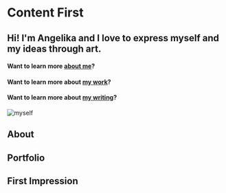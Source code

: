 # Content First

## Hi! I'm Angelika and I love to express myself and my ideas through art.

#### Want to learn more [about me](about.md)?

#### Want to learn more about [my work](work.md)?

#### Want to learn more about [my writing](writing.md)?

![myself](images/girl-with-leaves.jpg)

## About 

## Portfolio

## First Impression

